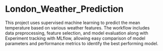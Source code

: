 # London_Weather_Prediction
This project uses supervised machine learning to predict the mean temperature based on various weather features. The workflow includes data preprocessing, feature selection, and model evaluation along with Experiment tracking with MLflow, allowing easy comparison of model parameters and performance metrics to identify the best performing model.
